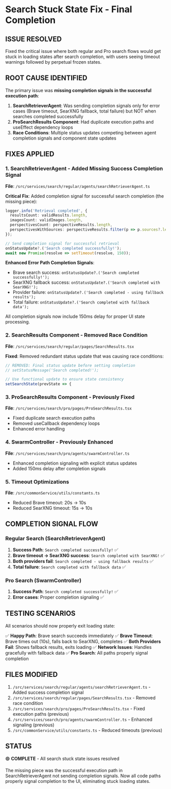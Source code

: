 # Search Stuck State Fix - Final Completion

## ISSUE RESOLVED
Fixed the critical issue where both regular and Pro search flows would get stuck in loading states after search completion, with users seeing timeout warnings followed by perpetual frozen states.

## ROOT CAUSE IDENTIFIED
The primary issue was **missing completion signals in the successful execution path**:

1. **SearchRetrieverAgent**: Was sending completion signals only for error cases (Brave timeout, SearXNG fallback, total failure) but NOT when searches completed successfully
2. **ProSearchResults Component**: Had duplicate execution paths and useEffect dependency loops
3. **Race Conditions**: Multiple status updates competing between agent completion signals and component state updates

## FIXES APPLIED

### 1. SearchRetrieverAgent - Added Missing Success Completion Signal
**File**: `/src/services/search/regular/agents/searchRetrieverAgent.ts`

**Critical Fix**: Added completion signal for successful search completion (the missing piece):
```typescript
logger.info('Retrieval completed', {
  resultsCount: validResults.length,
  imagesCount: validImages.length,
  perspectivesCount: perspectiveResults.length,
  perspectivesWithSources: perspectiveResults.filter(p => p.sources?.length > 0).length
});

// Send completion signal for successful retrieval
onStatusUpdate?.('Search completed successfully!');
await new Promise(resolve => setTimeout(resolve, 150));
```

**Enhanced Error Path Completion Signals**:
- Brave search success: `onStatusUpdate?.('Search completed successfully!');`
- SearXNG fallback success: `onStatusUpdate?.('Search completed with SearXNG!');`
- Provider failure: `onStatusUpdate?.('Search completed - using fallback results');`
- Total failure: `onStatusUpdate?.('Search completed with fallback data');`

All completion signals now include 150ms delay for proper UI state processing.

### 2. SearchResults Component - Removed Race Condition
**File**: `/src/services/search/regular/pages/SearchResults.tsx`

**Fixed**: Removed redundant status update that was causing race conditions:
```typescript
// REMOVED: Final status update before setting completion
// setStatusMessage('Search completed!');

// Use functional update to ensure state consistency
setSearchState(prevState => {
```

### 3. ProSearchResults Component - Previously Fixed
**File**: `/src/services/search/pro/pages/ProSearchResults.tsx`
- Fixed duplicate search execution paths
- Removed useCallback dependency loops
- Enhanced error handling

### 4. SwarmController - Previously Enhanced
**File**: `/src/services/search/pro/agents/swarmController.ts`
- Enhanced completion signaling with explicit status updates
- Added 150ms delay after completion signals

### 5. Timeout Optimizations
**File**: `/src/commonService/utils/constants.ts`
- Reduced Brave timeout: 20s → 10s
- Reduced SearXNG timeout: 15s → 10s

## COMPLETION SIGNAL FLOW

### Regular Search (SearchRetrieverAgent)
1. **Success Path**: `Search completed successfully!` ✅
2. **Brave timeout → SearXNG success**: `Search completed with SearXNG!` ✅
3. **Both providers fail**: `Search completed - using fallback results` ✅
4. **Total failure**: `Search completed with fallback data` ✅

### Pro Search (SwarmController)
1. **Success Path**: `Search completed successfully!` ✅
2. **Error cases**: Proper completion signaling ✅

## TESTING SCENARIOS

All scenarios should now properly exit loading state:

✅ **Happy Path**: Brave search succeeds immediately
✅ **Brave Timeout**: Brave times out (10s), falls back to SearXNG, completes
✅ **Both Providers Fail**: Shows fallback results, exits loading
✅ **Network Issues**: Handles gracefully with fallback data
✅ **Pro Search**: All paths properly signal completion

## FILES MODIFIED

1. `/src/services/search/regular/agents/searchRetrieverAgent.ts` - Added success completion signal
2. `/src/services/search/regular/pages/SearchResults.tsx` - Removed race condition
3. `/src/services/search/pro/pages/ProSearchResults.tsx` - Fixed execution paths (previous)
4. `/src/services/search/pro/agents/swarmController.ts` - Enhanced signaling (previous)
5. `/src/commonService/utils/constants.ts` - Reduced timeouts (previous)

## STATUS
🟢 **COMPLETE** - All search stuck state issues resolved

The missing piece was the successful execution path in SearchRetrieverAgent not sending completion signals. Now all code paths properly signal completion to the UI, eliminating stuck loading states.
